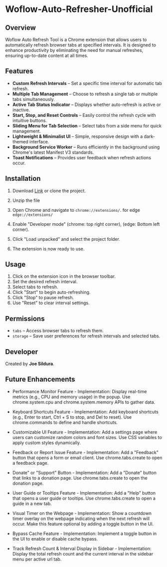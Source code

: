 # Woflow-Auto-Refresher-Unofficial

## Overview
Woflow Auto Refresh Tool is a Chrome extension that allows users to automatically refresh browser tabs at specified intervals. It is designed to enhance productivity by eliminating the need for manual refreshes, ensuring up-to-date content at all times.

## Features
- **Custom Refresh Intervals** – Set a specific time interval for automatic tab refresh.
- **Multiple Tab Management** – Choose to refresh a single tab or multiple tabs simultaneously.
- **Active Tab Status Indicator** – Displays whether auto-refresh is active or inactive.
- **Start, Stop, and Reset Controls** – Easily control the refresh cycle with intuitive buttons.
- **Sliding Menu for Tab Selection** – Select tabs from a side menu for quick management.
- **Lightweight & Minimalist UI** – Simple, responsive design with a dark-themed interface.
- **Background Service Worker** – Runs efficiently in the background using Chrome's latest Manifest V3 standards.
- **Toast Notifications** – Provides user feedback when refresh actions occur.

## Installation
1. Download [Link](https://github.com/user-attachments/files/19018545/Auto.Refresh.Tool.v1.3.zip) or clone the project.

2. Unzip the file
3. Open Chrome and navigate to `chrome://extensions/`. for edge `edge://extensions/`
4. Enable "Developer mode" (chrome: top right corner), (edge: Bottom left corner).
5. Click "Load unpacked" and select the project folder.
6. The extension is now ready to use.

## Usage
1. Click on the extension icon in the browser toolbar.
2. Set the desired refresh interval.
3. Select tabs to refresh.
4. Click "Start" to begin auto-refreshing.
5. Click "Stop" to pause refresh.
6. Use "Reset" to clear interval settings.

## Permissions
- `tabs` – Access browser tabs to refresh them.
- `storage` – Save user preferences for refresh intervals and selected tabs.

## Developer
Created by **Joe Sildura**.

## Future Enhancements
- Performance Monitor Feature -
Implementation:
Display real-time metrics (e.g., CPU and memory usage) in the popup.
Use chrome.system.cpu and chrome.system.memory APIs to gather data.

- Keyboard Shortcuts Feature -
Implementation:
Add keyboard shortcuts (e.g., Enter to start, Ctrl + S to stop, and Del to reset).
Use chrome.commands to define and handle shortcuts.

- Customizable UI Feature -
Implementation:
Add a settings page where users can customize random colors and font sizes.
Use CSS variables to apply custom styles dynamically.

- Feedback or Report Issue Feature -
Implementation:
Add a "Feedback" button that opens a form or email client.
Use chrome.tabs.create to open a feedback page.

- Donate" or "Support" Button -
Implementation:
Add a "Donate" button that links to a donation page.
Use chrome.tabs.create to open the donation page.

- User Guide or Tooltips Feature -
Implementation:
Add a "Help" button that opens a user guide or tooltips.
Use chrome.tabs.create to open a guide in a new tab.

- Visual Timer on the Webpage -
Implementation:
Show a countdown timer overlay on the webpage indicating when the next refresh will occur.
Make this feature optional by adding a toggle button in the UI.

- Bypass Cache Feature -
Implementation:
Implement a toggle button in the UI to enable or disable cache bypass.

- Track Refresh Count & Interval Display in Sidebar -
Implementation:
Display the total refresh count and the current interval in the sidebar menu per active url tab.
